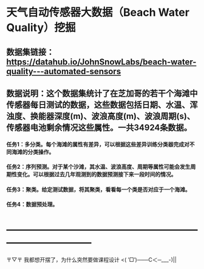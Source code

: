 # 天气自动传感器大数据（Beach Water Quality）挖掘
## 数据集链接：https://datahub.io/JohnSnowLabs/beach-water-quality---automated-sensors
## 数据说明：这个数据集统计了在芝加哥的若干个海滩中传感器每日测试的数据，这些数据包括日期、水温、浑浊度、换能器深度(m)、波浪高度(m)、波浪周期(s)、传感器电池剩余情况这些属性。一共34924条数据。

#### 任务1：多分类。每个海滩的属性有差异，可以根据这些差异训练分类器完成对不同海滩的分类操作。
#### 任务2：序列预测。对于某个沙滩，其水温、波浪高度、周期等属性可能会发生周期性变化。可以根据过去几年观测到的数据预测接下来一段时间的情况。
#### 任务3：聚类。给定测试数据，将其聚类，看看每一个类是否对应于一个海滩。
#### 任务4：数据预处理。
# ——————————————————————————
〒▽〒
我都想开摆了，为什么突然要做课程设计
<( ‵□′)───C＜─___-)||
